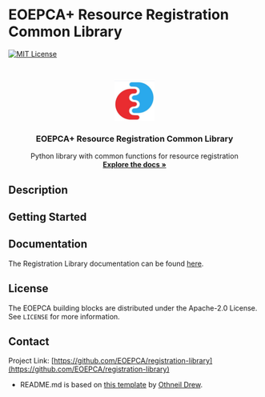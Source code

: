 # EOEPCA+ Resource Registration Common Library

<!-- PROJECT SHIELDS -->
<!--
*** See the bottom of this document for the declaration of the reference variables
*** for contributors-url, forks-url, etc. This is an optional, concise syntax you may use.
*** https://www.markdownguide.org/basic-syntax/#reference-style-links
-->

[![MIT License][license-shield]][license-url]

<!-- PROJECT LOGO -->
<br />
<p align="center">
  <a href="https://github.com/EOEPCA">
    <img src="https://raw.githubusercontent.com/EOEPCA/resource-registration/main/docs/img/eoepca-logo.png" alt="Logo" width="80" height="80">
  </a>

  <h3 align="center">EOEPCA+ Resource Registration Common Library</h3>

  <p align="center">
    Python library with common functions for resource registration
    <br />
    <a href="https://eoepca.readthedocs.io/projects/resource-registration/en/latest/design/common-library/design/"><strong>Explore the docs »</strong></a>
    <br />
  </p>
</p>

<!-- TABLE OF CONTENTS -->

<!-- ABOUT THE PROJECT -->

## Description

## Getting Started

## Documentation

The Registration Library documentation can be found [here](https://eoepca.readthedocs.io/projects/resource-registration/en/latest/design/common-library/design/).

<!-- LICENSE -->

## License

The EOEPCA building blocks are distributed under the Apache-2.0 License. See `LICENSE` for more information.

<!-- CONTACT -->

## Contact

Project Link: [https://github.com/EOEPCA/registration-library](https://github.com/EOEPCA/registration-library)

<!-- ACKNOWLEDGEMENTS -->

- README.md is based on [this template](https://github.com/othneildrew/Best-README-Template) by [Othneil Drew](https://github.com/othneildrew).

<!-- MARKDOWN LINKS & IMAGES -->
<!-- https://www.markdownguide.org/basic-syntax/#reference-style-links -->

[contributors-shield]: https://img.shields.io/github/contributors/EOEPCA/registration-library.svg?style=flat-square
[contributors-url]: https://github.com/EOEPCA/registration-library/graphs/contributors
[forks-shield]: https://img.shields.io/github/forks/EOEPCA/registration-library.svg?style=flat-square
[forks-url]: https://github.com/EOEPCA/registration-library/network/members
[stars-shield]: https://img.shields.io/github/stars/EOEPCA/registration-library.svg?style=flat-square
[stars-url]: https://github.com/EOEPCA/registration-library/stargazers
[issues-shield]: https://img.shields.io/github/issues/EOEPCA/registration-library.svg?style=flat-square
[issues-url]: https://github.com/EOEPCA/registration-library/issues
[license-shield]: https://img.shields.io/github/license/EOEPCA/registration-library.svg?style=flat-square
[license-url]: https://github.com/EOEPCA/registration-library/blob/master/LICENSE